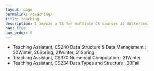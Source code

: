 ```yaml
---
layout: page
permalink: /teaching/
title: teaching
description: I am/was a TA for multiple CS courses at UWaterloo.
nav: true
nav_order: 6
---
```


* Teaching Assiatant, CS240 Data Structure & Data Management : 20Winter, 20Spring, 21Winter, 21Spring
* Teaching Assistant, CS370 Numerical Computation : 21Winter
* Teaching Assistant, CS234 Data Types and Structure : 20Fall
